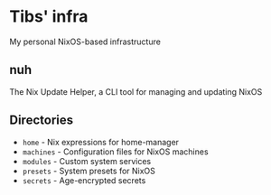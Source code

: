 # Tibs' infra

My personal NixOS-based infrastructure

## nuh
The Nix Update Helper, a CLI tool for managing and updating NixOS

## Directories
- `home` - Nix expressions for home-manager
- `machines` - Configuration files for NixOS machines
- `modules` - Custom system services
- `presets` - System presets for NixOS
- `secrets` - Age-encrypted secrets
